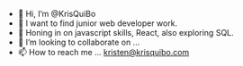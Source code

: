 - 👋 Hi, I’m @KrisQuiBo
- 👀 I want to find junior web developer work. 
- 🌱 Honing in on javascript skills, React, also exploring SQL. 
- 💞️ I’m looking to collaborate on ...
- 📫 How to reach me ... kristen@krisquibo.com

<!---
KrisQuiBo/KrisQuiBo is a ✨ special ✨ repository because its `README.md` (this file) appears on your GitHub profile.
You can click the Preview link to take a look at your changes.
--->
